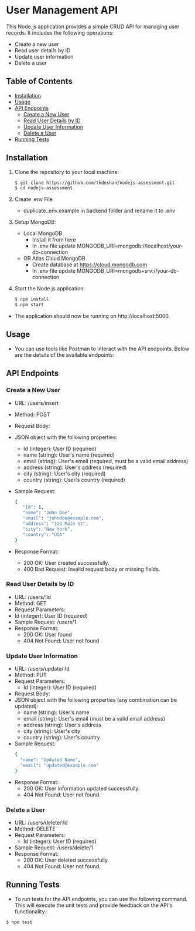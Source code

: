 # User Management API

This Node.js application provides a simple CRUD API for managing user records. It includes the following operations:

- Create a new user
- Read user details by ID
- Update user information
- Delete a user

## Table of Contents

- [Installation](#installation)
- [Usage](#usage)
- [API Endpoints](#api-endpoints)
  - [Create a New User](#create-a-new-user)
  - [Read User Details by ID](#read-user-details-by-id)
  - [Update User Information](#update-user-information)
  - [Delete a User](#delete-a-user)
- [Running Tests](#running-tests)


## Installation

1. Clone the repository to your local machine:

   ```bash
   $ git clone https://github.com/tkdeshan/nodejs-assessment.git
   $ cd nodejs-assessment

2. Create .env File

   * duplicate .env.example in backend folder and rename it to .env
   
3. Setup MongoDB:
   
   * Local MongoDB
     * Install it from here
     * In .env file update MONGODB_URI=mongodb://localhost/your-db-connection
   * OR Atlas Cloud MongoDB
     * Create database at https://cloud.mongodb.com
     * In .env file update MONGODB_URI=mongodb+srv://your-db-connection
    
6. Start the Node.js application:

    ```bash
   $ npm install
   $ npm start

* The application should now be running on http://localhost:5000.

## Usage

* You can use tools like Postman to interact with the API endpoints. Below are the details of the available endpoints:

## API Endpoints

### Create a New User

 * URL: /users/insert
 * Method: POST
 * Request Body:
 * JSON object with the following properties:
   * Id (integer): User ID (required)
   * name (string): User's name (required)
   * email (string): User's email (required, must be a valid email address)
   * address (string): User's address (required)
   * city (string): User's city (required)
   * country (string): User's country (required)    
 * Sample Request:

   ```bash
   {
      "Id": 1,
      "name": "John Doe",
      "email": "johndoe@example.com",
      "address": "123 Main St",
      "city": "New York",
      "country": "USA"
   }

 * Response Format:
   * 200 OK: User created successfully.
   * 400 Bad Request: Invalid request body or missing fields.

### Read User Details by ID

 * URL: /users/:Id
 * Method: GET
 * Request Parameters:
 * Id (integer): User ID (required)
 * Sample Request: /users/1  
 * Response Format:
   * 200 OK: User found
   * 404 Not Found: User not found

### Update User Information

 * URL: /users/update/:Id
 * Method: PUT
 * Request Parameters:
   * Id (integer): User ID (required)
 *  Request Body:
   * JSON object with the following properties (any combination can be updated):
      * name (string): User's name
      * email (string): User's email (must be a valid email address)
      * address (string): User's address
      * city (string): User's city
      * country (string): User's country
 * Sample Request:
    ```bash
    {
      "name": "Updated Name",
      "email": "updated@example.com"
    }

 * Response Format:
   * 200 OK: User information updated successfully.
   * 404 Not Found: User not found.

### Delete a User
 * URL: /users/delete/:Id
 * Method: DELETE
 * Request Parameters:
   * Id (integer): User ID (required)
 * Sample Request: /users/delete/1
 * Response Format: 
   * 200 OK: User deleted successfully.
   * 404 Not Found: User not found.

## Running Tests

   * To run tests for the API endpoints, you can use the following command. This will execute the unit tests and provide feedback on the API's functionality.:

 ```bash
 $ npm test

